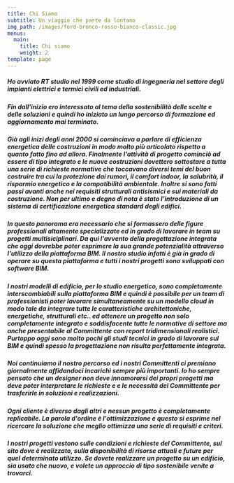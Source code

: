 ```yaml
---
title: Chi Siamo
subtitle: Un viaggio che parte da lontano
img_path: /images/ford-bronco-rosso-bianco-classic.jpg
menus:
  main:
    title: Chi siamo
    weight: 2
template: page
---
```

##### Ho avviato RT studio nel 1999 come studio di ingegneria nel settore degli impianti elettrici e termici civili ed industriali. 

##### Fin dall'inizio ero interessato al tema della sostenibilità delle scelte e delle soluzioni e quindi ho iniziato un lungo percorso di formazione ed aggiornamento mai terminato. 

##### Già agli inizi degli anni 2000 si cominciava a parlare di efficienza energetica delle costruzioni in modo molto più articolato rispetto a quanto fatto fino ad allora. Finalmente l'attività di progetto cominciò ad essere di tipo integrato e le nuove costruzioni dovettero sottostare a tutta una serie di richieste normative che toccavano diversi temi del buon costruire tra cui la protezione dai rumori, il comfort indoor, la salubrità, il risparmio energetico e la compatibilità ambientale. Inoltre si sono fatti passi avanti anche nei requisiti strutturali antisismici e sui materiali da costruzione. Non per ultimo e degno di nota è stato l'introduzione di un sistema di certificazione energetica standard degli edifici. 

##### In questo panorama era necessario che si formassero delle figure professionali altamente specializzate ed in grado di lavorare in team su progetti multisiciplinari. Da qui l'avvento della progettazione integrata che oggi dovrebbe poter esprimere la sua grande potenzialità attraverso l'utilizzo della piattaforma BIM. Il nostro studio infatti è già in grado di operare su questa piattaforma e tutti i nostri progetti sono sviluppati con software BIM. 

##### I nostri modelli di edificio, per lo studio energetico, sono completamente interscambiabili sulla piattaforma BIM e quindi è possibile per un team di professionisti poter lavorare simultaneamente su un modello cloud in modo tale da integrare tutte le caratteristiche architettoniche, energetiche, strutturali etc.. ed ottenere un progetto non solo completamente integrato e soddisfacente tutte le normative di settore ma anche presentabile al Committente con report tridimensionali realistici. Purtoppo oggi sono molto pochi gli studi tecnici in grado di lavorare sul BIM e quindi spesso la progettazione non risulta perfettamente integrata. 

##### Noi continuiamo il nostro percorso ed i nostri Committenti ci premiano giornalmente affidandoci incarichi sempre più importanti. Io ho sempre pensato che  un designer non deve innamorarsi dei propri progetti ma deve poter interpretare le richieste e e le necessità del Committente per trasferirle in soluzioni e realizzazioni. 

##### Ogni cliente è diverso dagli altri e nessun progetto è completamente replicabile. La parola d'ordine è l'ottimizzazione e questo si esprime nel ricercare la soluzione che meglio ottimizza una serie di requisiti e criteri. 

##### I nostri progetti vestono sulle condizioni e richieste del Committente, sul sito dove è realizzato, sulla disponibilità di risorse attuali e future per quel determinato utilizzo. Se dovete realizzare un progetto su un edificio, sia usato che nuovo, e volete un approccio di tipo sostenibile venite a trovarci.